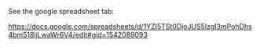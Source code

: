 See the google spreadsheet tab:

https://docs.google.com/spreadsheets/d/1YZI5TSt0DjoJUS5IzgI3mPohDhs4bm518ljLwaWr6V4/edit#gid=1542089093